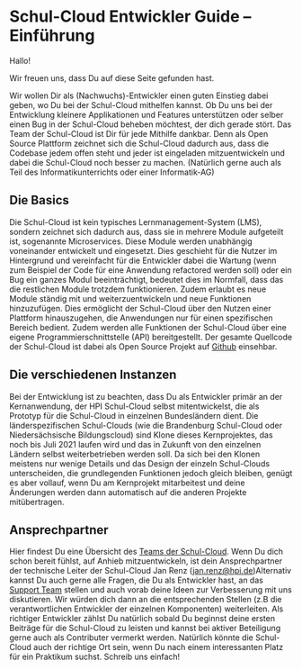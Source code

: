 # Schul-Cloud Entwickler Guide – Einführung

Hallo!

Wir freuen uns, dass Du auf diese Seite gefunden hast.

Wir wollen Dir als (Nachwuchs)-Entwickler einen guten Einstieg dabei geben, wo Du bei der Schul-Cloud mithelfen kannst. Ob Du uns bei der Entwicklung kleinere Applikationen und Features unterstützen oder selber einen Bug in der Schul-Cloud beheben möchtest, der dich gerade stört. Das Team der Schul-Cloud ist Dir für jede Mithilfe dankbar. Denn als Open Source Plattform zeichnet sich die Schul-Cloud dadurch aus, dass die Codebase jedem offen steht und jeder ist eingeladen mitzuentwickeln und dabei die Schul-Cloud noch besser zu machen. (Natürlich gerne auch als Teil des Informatikunterrichts oder einer Informatik-AG)

## Die Basics

Die Schul-Cloud ist kein typisches Lernmanagement-System (LMS), sondern zeichnet sich dadurch aus, dass sie in mehrere Module aufgeteilt ist, sogenannte Microservices. Diese Module werden unabhängig voneinander entwickelt und eingesetzt. Dies geschieht für die Nutzer im Hintergrund und vereinfacht für die Entwickler dabei die Wartung (wenn zum Beispiel der Code für eine Anwendung refactored werden soll) oder ein Bug ein ganzes Modul beeinträchtigt, bedeutet dies im Normfall, dass das die restlichen Module trotzdem funktionieren. Zudem erlaubt es neue Module ständig mit und weiterzuentwickeln und neue Funktionen hinzuzufügen. Dies ermöglicht der Schul-Cloud über den Nutzen einer Plattform hinauszugehen, die Anwendungen nur für einen spezifischen Bereich bedient. Zudem werden alle Funktionen der Schul-Cloud über eine eigene Programmierschnittstelle (API) bereitgestellt. Der gesamte Quellcode der Schul-Cloud ist dabei als Open Source Projekt auf [Github](https://github.com/schul-cloud) einsehbar.

## Die verschiedenen Instanzen

Bei der Entwicklung ist zu beachten, dass Du als Entwickler primär an der Kernanwendung, der HPI Schul-Cloud selbst mitentwickelst, die als Prototyp für die Schul-Cloud in einzelnen Bundesländern dient. Die länderspezifischen Schul-Clouds (wie die Brandenburg Schul-Cloud oder Niedersächsische Bildungscloud) sind Klone dieses Kernprojektes, das noch bis Juli 2021 laufen wird und das in Zukunft von den einzelnen Ländern selbst weiterbetrieben werden soll. Da sich bei den Klonen meistens nur wenige Details und das Design der einzeln Schul-Clouds unterscheiden, die grundlegenden Funktionen jedoch gleich bleiben, genügt es aber vollauf, wenn Du am Kernprojekt mitarbeitest und deine Änderungen werden dann automatisch auf die anderen Projekte mitübertragen.

## Ansprechpartner

Hier findest Du eine Übersicht des [Teams der Schul-Cloud](https://schul-cloud.org/team). Wenn Du dich schon bereit fühlst, auf Anhieb mitzuentwickeln, ist dein Ansprechpartner der technische Leiter der Schul-Cloud Jan Renz (<jan.renz@hpi.de>)Alternativ kannst Du auch gerne alle Fragen, die Du als Entwickler hast, an das [Support Team](https://ticketsystem.schul-cloud.org/servicedesk/customer/portal/2/user/login?destination=portal%2F2) stellen und auch vorab deine Ideen zur Verbesserung mit uns diskutieren. Wir würden dich dann an die entsprechenden Stellen (z.B die verantwortlichen Entwickler der einzelnen Komponenten) weiterleiten. Als richtiger Entwickler zählst Du natürlich sobald Du beginnst deine ersten Beiträge für die Schul-Cloud zu leisten und kannst bei aktiver Beteiligung gerne auch als Contributer vermerkt werden. Natürlich könnte die Schul-Cloud auch der richtige Ort sein, wenn Du nach einem interessanten Platz für ein Praktikum suchst. Schreib uns einfach!
